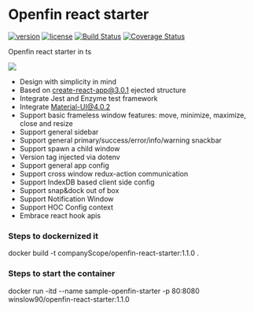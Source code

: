 # Openfin react starter
[![version][version-badge]][CHANGELOG] [![license][license-badge]][LICENSE]
[![Build Status](https://travis-ci.com/openfin-js-app/openfin-react-starter.svg?branch=master)](https://travis-ci.com/openfin-js-app/openfin-react-starter)
[![Coverage Status](https://coveralls.io/repos/github/openfin-js-app/openfin-react-starter/badge.svg?branch=master)](https://coveralls.io/github/openfin-js-app/openfin-react-starter?branch=master)

Openfin react starter in ts

![](https://albertleigh.github.io/openfin-react-latest/img/screenshoot.gif)

* Design with simplicity in mind
* Based on create-react-app@3.0.1 ejected structure
* Integrate Jest and Enzyme test framework
* Integrate Material-UI@4.0.2
* Support basic frameless window features: move, minimize, maximize, close and resize
* Support general sidebar
* Support general primary/success/error/info/warning snackbar
* Support spawn a child window
* Version tag injected via dotenv
* Support general app config
* Support cross window redux-action communication
* Support IndexDB based client side config
* Support snap&dock out of box
* Support Notification Window
* Support HOC Config context
* Embrace react hook apis

### Steps to dockernized it

docker build -t companyScope/openfin-react-starter:1.1.0 .

### Steps to start the container

docker run -itd  --name sample-openfin-starter -p 80:8080 winslow90/openfin-react-starter:1.1.0


[LICENSE]: ./LICENSE.md
[CHANGELOG]: ./CHANGELOG.md

[version-badge]: https://img.shields.io/badge/version-1.1.0-green.svg
[license-badge]: https://img.shields.io/badge/license-MIT-green.svg